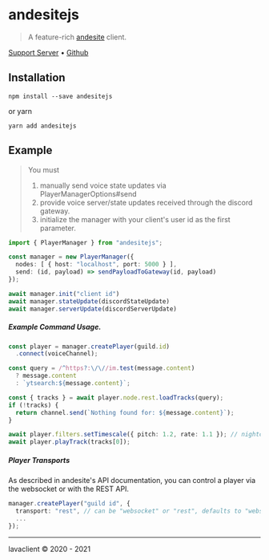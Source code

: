 # andesitejs

> A feature-rich [andesite](https://github.com/natanbc/andesite) client.

[Support Server](https://discord.gg/vuJxnYk) &bull; [Github](https://github.com/lavaclient/github) 

## Installation

```shell
npm install --save andesitejs
```

or yarn

```shell
yarn add andesitejs
```

## Example

> You must 
>   1. manually send voice state updates via PlayerManagerOptions#send 
>   2. provide voice server/state updates received through the discord gateway.
>   3. initialize the manager with your client's user id as the first parameter.

```ts
import { PlayerManager } from "andesitejs";

const manager = new PlayerManager({
  nodes: [ { host: "localhost", port: 5000 } ],
  send: (id, payload) => sendPayloadToGateway(id, payload)
});

await manager.init("client id")
await manager.stateUpdate(discordStateUpdate)
await manager.serverUpdate(discordServerUpdate)
```

##### Example Command Usage.

```ts
const player = manager.createPlayer(guild.id)
  .connect(voiceChannel);

const query = /^https?:\/\//im.test(message.content)
  ? message.content
  : `ytsearch:${message.content}`;

const { tracks } = await player.node.rest.loadTracks(query);
if (!tracks) {
  return channel.send(`Nothing found for: ${message.content}`);
}

await player.filters.setTimescale({ pitch: 1.2, rate: 1.1 }); // nightcore-esque
await player.playTrack(tracks[0]);
```

##### Player Transports

As described in andesite's API documentation, you can control a player via the websocket or with the REST API.

```ts
manager.createPlayer("guild id", {
  transport: "rest", // can be "websocket" or "rest", defaults to "websocket"
  ...
});
```

---

lavaclient &copy; 2020 - 2021
